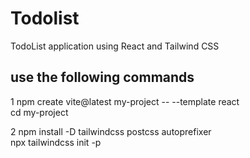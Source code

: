 <h1>Todolist</h1>
<p>TodoList application using React and Tailwind CSS</p>
<h2>use the following commands</h2>
1
npm create vite@latest my-project -- --template react
</br>
cd my-project

2
npm install -D tailwindcss postcss autoprefixer
</br>
npx tailwindcss init -p
